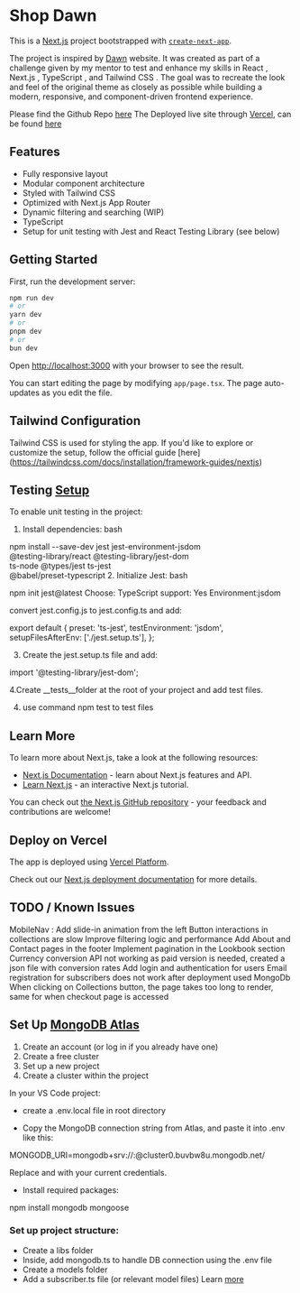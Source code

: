 # Shop Dawn

This is a [Next.js](https://nextjs.org) project bootstrapped with [`create-next-app`](https://nextjs.org/docs/app/api-reference/cli/create-next-app).

The project is inspired by [Dawn](https://theme-dawn-demo.myshopify.com/) website. It was created as part of a challenge given by my mentor to test and enhance my skills in React , Next.js , TypeScript , and Tailwind CSS . The goal was to recreate the look and feel of the original theme as closely as possible while building a modern, responsive, and component-driven frontend experience.

Please find the Github Repo [here](https://github.com/aimansae/dawn-ecommerce)
The Deployed live site through [Vercel](https://vercel.com/), can be found [here](https://dawn-ecommerce.vercel.app/)

## Features

- Fully responsive layout
- Modular component architecture
- Styled with Tailwind CSS
- Optimized with Next.js App Router
- Dynamic filtering and searching (WIP)
- TypeScript  
- Setup for unit testing with Jest and React Testing Library (see below)

## Getting Started

First, run the development server:

```bash
npm run dev
# or
yarn dev
# or
pnpm dev
# or
bun dev
```

Open [http://localhost:3000](http://localhost:3000) with your browser to see the result.

You can start editing the page by modifying `app/page.tsx`. The page auto-updates as you edit the file.

## Tailwind Configuration

Tailwind CSS is used for styling the app. If you'd like to explore or customize the setup, follow the official guide [here] (https://tailwindcss.com/docs/installation/framework-guides/nextjs) 

## Testing [Setup](https://nextjs.org/docs/app/guides/testing/jest)
To enable unit testing in the project:

1. Install dependencies:
bash

npm install --save-dev jest jest-environment-jsdom \
  @testing-library/react @testing-library/jest-dom \
  ts-node @types/jest ts-jest \
  @babel/preset-typescript
2. Initialize Jest:
bash


npm init jest@latest
Choose:
TypeScript support: Yes
Environment:jsdom

convert jest.config.js to jest.config.ts and add:

export default {
  preset: 'ts-jest',
  testEnvironment: 'jsdom',
  setupFilesAfterEnv: ['./jest.setup.ts'],
};

3. Create the jest.setup.ts file and add:

import '@testing-library/jest-dom';

4.Create   __tests__folder at the root of your project and add test files.

4. use command npm test  to test files

## Learn More

To learn more about Next.js, take a look at the following resources:

- [Next.js Documentation](https://nextjs.org/docs) - learn about Next.js features and API.
- [Learn Next.js](https://nextjs.org/learn) - an interactive Next.js tutorial.

You can check out [the Next.js GitHub repository](https://github.com/vercel/next.js) - your feedback and contributions are welcome!

## Deploy on Vercel

The app is deployed using [Vercel Platform](https://vercel.com/new?utm_medium=default-template&filter=next.js&utm_source=create-next-app&utm_campaign=create-next-app-readme).

Check out our [Next.js deployment documentation](https://nextjs.org/docs/app/building-your-application/deploying) for more details.

## TODO / Known Issues

 MobileNav : Add slide-in animation from the left
 Button interactions in collections are slow
 Improve filtering logic and performance
 Add About and Contact pages in the footer
 Implement pagination in the Lookbook section
 Currency conversion API not working as paid version is needed, created a json file with conversion rates
 Add login and authentication for users
 Email registration for subscribers does not work after deployment used MongoDb
 When clicking on Collections button, the page takes too long to render, same for when checkout page is accessed


## Set Up [MongoDB Atlas](https://www.mongodb.com/products/platform/atlas-database)
 
1. Create an account (or log in if you already have one)
2. Create a free cluster
3. Set up a new project
4. Create a cluster within the project

In your VS Code project:

- create a .env.local file in root directory 

- Copy the MongoDB connection string from Atlas, and paste it into .env like this:
 
MONGODB_URI=mongodb+srv://<username>:<password>@cluster0.buvbw8u.mongodb.net/

Replace <username>and <password>with your current credentials.

- Install required packages:
 
npm install mongodb mongoose

### Set up project structure:

- Create a libs folder
- Inside, add mongodb.ts to handle DB connection using the .env file
- Create a models folder
- Add a subscriber.ts file (or relevant model files)
Learn [more](https://medium.com/yavar/how-to-create-and-connect-database-in-mongodb-atlas-using-next-js-25305a925eec) 